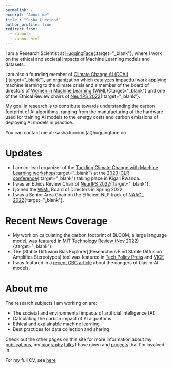 ```yaml
---
permalink: /
excerpt: "About me"
title : "Sasha Luccioni"
author_profile: true
redirect_from: 
  - /about/
  - /about.html
---
```


I am a Research Scientist at [HuggingFace](https://huggingface.co/){:target="_blank"}, where I work on the ethical and societal impacts of Machine Learning models and datasets. 

I am also a founding member of [Climate Change AI (CCAI)](https://www.climatechange.ai/){:target="_blank"}, an organization which catalyzes impactful work applying machine learning to the climate crisis and a member of the board of directors of [Women in Machine Learning (WiML)](wimlworkshop.org/){:target="_blank"} and one of the Ethical Review chairs of [NeurIPS 2022](neurips.cc/){:target="_blank"}.

My goal in research is to contribute towards understanding the carbon footprint of AI algorithms, ranging from the manufacturing of the hardware used for training AI models to the energy costs and carbon emissions of deploying AI models in practice.

You can contact me at: sasha.luccioni(at)huggingface.co

Updates
======
* I am co-lead organizer of the [Tackling Climate Change with Machine Learning workshop](https://www.climatechange.ai/events/iclr2023){:target="_blank"} at the [2023 ICLR conference](https://iclr.cc/){:target="_blank"} taking place in Kigali Rwanda.
* I was an Ethics Review Chair of [NeurIPS 2022](https://neurips.cc/){:target="_blank"}.
* I joined the [WiML](https://wimlworkshop.org/) Board of Directors in Spring 2022.
* I was a Senior Area Chair on the Efficient NLP track of [NAACL 2022](https://2022.naacl.org/){:target="_blank"}.

Recent News Coverage
=============
* My work on calculating the carbon footprint of BLOOM, a large language model, was featured in [MIT Technology Review (Nov 2022)](https://www.technologyreview.com/2022/11/14/1063192/were-getting-a-better-idea-of-ais-true-carbon-footprint){:target="_blank"}.
* The [Stable Diffusion Bias Explorer](Researchers Find Stable Diffusion Amplifies Stereotypes) tool was featured in [Tech Policy Press](https://techpolicy.press/researchers-find-stable-diffusion-amplifies-stereotypes/) and [VICE](https://www.vice.com/en/article/bvm35w/this-tool-lets-anyone-see-the-bias-in-ai-image-generators)
* I was featured in a [recent CBC article](https://www.cbc.ca/news/science/artificial-intelligence-racism-bias-1.6027150) about the dangers of bias in AI models.

About me
======

The research subjects I am working on are:
* The societal and environmental impacts of artificial intelligence (AI)
* Calculating the carbon impact of AI algorithms
* Ethical and explainable machine learning
* Best practices for data collection and sharing

Check out the other pages on this site for more information about my [publications](https://sashavor.github.io/publications/), my [biography](https://sashavor.github.io/biography/) [talks](https://sashavor.github.io/talks/) I have given and [projects](https://sashavor.github.io/projects/) that I'm involved in.

For my full CV, see [here](https://sashavor.github.io/cv/)

